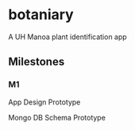 # botaniary


A UH Manoa plant identification app

## Milestones


### M1
App Design Prototype

Mongo DB Schema Prototype
